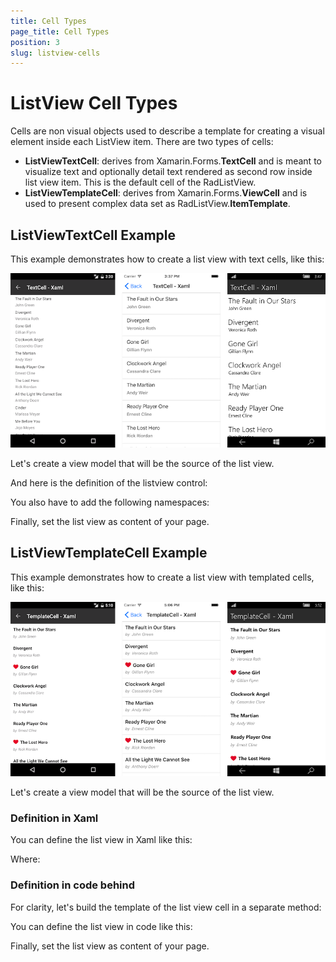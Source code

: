 ```yaml
---
title: Cell Types
page_title: Cell Types
position: 3
slug: listview-cells
---
```

# ListView Cell Types
Cells are non visual objects used to describe a template for creating a visual element inside each ListView item. There are two types of cells:

- **ListViewTextCell**: derives from Xamarin.Forms.**TextCell** and is meant to visualize text and optionally detail text rendered as second row inside list view item. This is the default cell of the RadListView.
- **ListViewTemplateCell**: derives from Xamarin.Forms.**ViewCell** and is used to present complex data set as RadListView.**ItemTemplate**.

## ListViewTextCell Example

This example demonstrates how to create a list view with text cells, like this:

![](images/listview-celltypes-textcell.png)

Let's create a view model that will be the source of the list view.

<snippet id='listview-celltypes-textcell-viewmodel'/>

And here is the definition of the listview control:

<snippet id='listview-celltypes-textcell-listview-xaml'/>
<snippet id='listview-celltypes-textcell-listview-csharp'/>

You also have to add the following namespaces:

<snippet id='xmlns-teleriklistview'/>
<snippet id='ns-teleriklistview'/>

Finally, set the list view as content of your page.

## ListViewTemplateCell Example

This example demonstrates how to create a list view with templated cells, like this:

![](images/listview-celltypes-templatecell.png)

Let's create a view model that will be the source of the list view.

<snippet id='listview-celltypes-templatecell-viewmodel'/>

### Definition in Xaml

You can define the list view in Xaml like this:

<snippet id='listview-celltypes-templatecell-listview-xaml'/>

Where:

<snippet id='xmlns-teleriklistview'/>

### Definition in code behind

For clarity, let's build the template of the list view cell in a separate method:

<snippet id='listview-celltypes-templatecell-cellcontent'/>

You can define the list view in code like this:

<snippet id='listview-celltypes-templatecell-listview-code'/>

Finally, set the list view as content of your page.